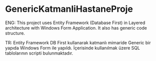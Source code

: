 # GenericKatmanliHastaneProje

ENG: This project uses Entity Framework (Database First) in Layered architecture with Windows Form Application. It also has generic code structure.

TR: Entity Framework DB First kullanarak katmanlı mimaride Generic bir yapıda Windows Form ile yapıldı.
İçerisinde kullanılmak üzere SQL tablolarının scripti bulunmaktadır.
